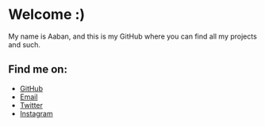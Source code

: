 # Welcome :)
My name is Aaban, and this is my GitHub where you can find all my projects and such.
## Find me on:
- [GitHub](https://github.com/complecks "complecks")
- [Email](mailto:complecksthedev@gmail.com)
- [Twitter](https://twitter.com/complecksthedev)
- [Instagram](https://instagram.com/complecksthedev)


<!--
**complecks/complecks** is a ✨ _special_ ✨ repository because its `README.md` (this file) appears on your GitHub profile.

Here are some ideas to get you started:

- 🔭 I’m currently working on ...
- 🌱 I’m currently learning ...
- 👯 I’m looking to collaborate on ...
- 🤔 I’m looking for help with ...
- 💬 Ask me about ...
- 📫 How to reach me: ...
- 😄 Pronouns: ...
- ⚡ Fun fact: ...
-->
